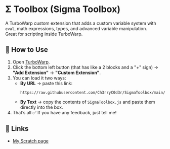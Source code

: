 # Σ Toolbox (Sigma Toolbox)

A TurboWarp custom extension that adds a custom variable system with `eval`, math expressions, types, and advanced variable manipulation.  
Great for scripting inside TurboWarp.

## 🚀 How to Use
1. Open [TurboWarp](https://turbowarp.org/).
2. Click the bottom left button (that has like a 2 blocks and a "+" sign) → **"Add Extension"** → **"Custom Extension"**.
3. You can load it two ways:
   - **By URL** → paste this link:  
     ```
     https://raw.githubusercontent.com/Ch3rryC0d3r/SigmaToolbox/main/SigmaToolbox.js
     ```
   - **By Text** → copy the contents of `SigmaToolbox.js` and paste them directly into the box.
4. That’s all ✅ If you have any feedback, just tell me!

## 👤 Links
- [My Scratch page](https://scratch.mit.edu/users/cherrystack/)
